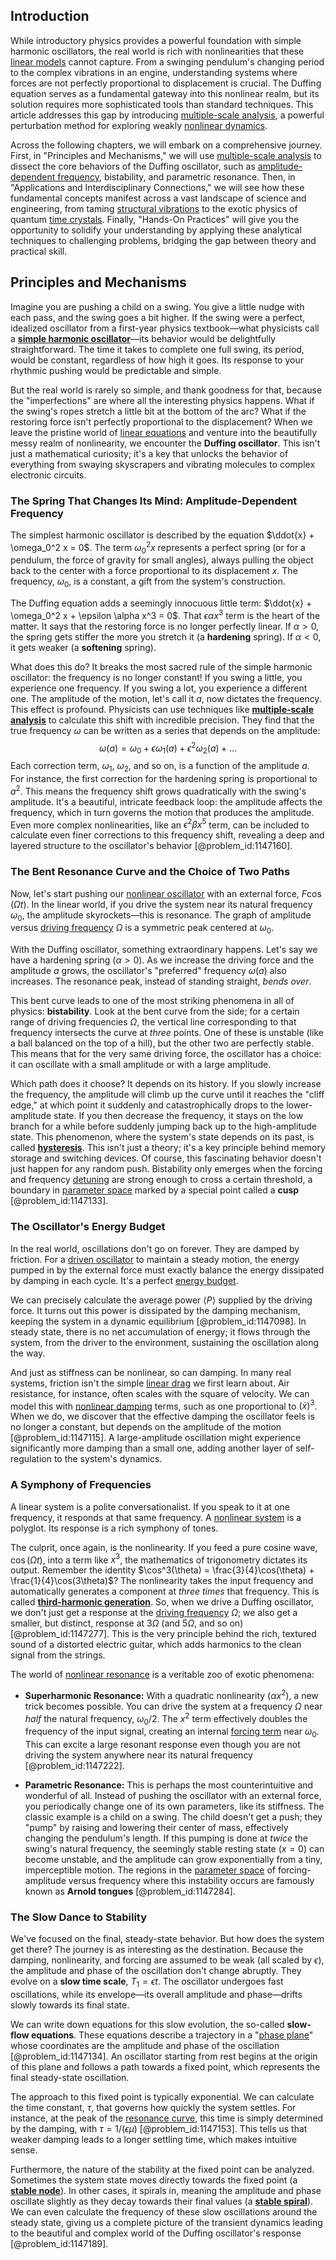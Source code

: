 ## Introduction
While introductory physics provides a powerful foundation with simple harmonic oscillators, the real world is rich with nonlinearities that these [linear models](@article_id:177808) cannot capture. From a swinging pendulum's changing period to the complex vibrations in an engine, understanding systems where forces are not perfectly proportional to displacement is crucial. The Duffing equation serves as a fundamental gateway into this nonlinear realm, but its solution requires more sophisticated tools than standard techniques. This article addresses this gap by introducing [multiple-scale analysis](@article_id:270488), a powerful perturbation method for exploring weakly [nonlinear dynamics](@article_id:140350).

Across the following chapters, we will embark on a comprehensive journey. First, in "Principles and Mechanisms," we will use [multiple-scale analysis](@article_id:270488) to dissect the core behaviors of the Duffing oscillator, such as [amplitude-dependent frequency](@article_id:268198), bistability, and parametric resonance. Then, in "Applications and Interdisciplinary Connections," we will see how these fundamental concepts manifest across a vast landscape of science and engineering, from taming [structural vibrations](@article_id:173921) to the exotic physics of quantum [time crystals](@article_id:140670). Finally, "Hands-On Practices" will give you the opportunity to solidify your understanding by applying these analytical techniques to challenging problems, bridging the gap between theory and practical skill.

## Principles and Mechanisms

Imagine you are pushing a child on a swing. You give a little nudge with each pass, and the swing goes a bit higher. If the swing were a perfect, idealized oscillator from a first-year physics textbook—what physicists call a **[simple harmonic oscillator](@article_id:145270)**—its behavior would be delightfully straightforward. The time it takes to complete one full swing, its period, would be constant, regardless of how high it goes. Its response to your rhythmic pushing would be predictable and simple.

But the real world is rarely so simple, and thank goodness for that, because the "imperfections" are where all the interesting physics happens. What if the swing's ropes stretch a little bit at the bottom of the arc? What if the restoring force isn't perfectly proportional to the displacement? When we leave the pristine world of [linear equations](@article_id:150993) and venture into the beautifully messy realm of nonlinearity, we encounter the **Duffing oscillator**. This isn't just a mathematical curiosity; it's a key that unlocks the behavior of everything from swaying skyscrapers and vibrating molecules to complex electronic circuits.

### The Spring That Changes Its Mind: Amplitude-Dependent Frequency

The simplest harmonic oscillator is described by the equation $\ddot{x} + \omega_0^2 x = 0$. The term $\omega_0^2 x$ represents a perfect spring (or for a pendulum, the force of gravity for small angles), always pulling the object back to the center with a force proportional to its displacement $x$. The frequency, $\omega_0$, is a constant, a gift from the system's construction.

The Duffing equation adds a seemingly innocuous little term: $\ddot{x} + \omega_0^2 x + \epsilon \alpha x^3 = 0$. That $\epsilon \alpha x^3$ term is the heart of the matter. It says that the restoring force is no longer perfectly linear. If $\alpha > 0$, the spring gets stiffer the more you stretch it (a **hardening** spring). If $\alpha < 0$, it gets weaker (a **softening** spring).

What does this do? It breaks the most sacred rule of the simple harmonic oscillator: the frequency is no longer constant! If you swing a little, you experience one frequency. If you swing a lot, you experience a different one. The amplitude of the motion, let's call it $a$, now dictates the frequency. This effect is profound. Physicists can use techniques like **[multiple-scale analysis](@article_id:270488)** to calculate this shift with incredible precision. They find that the true frequency $\omega$ can be written as a series that depends on the amplitude:
$$
\omega(a) = \omega_0 + \epsilon \omega_1(a) + \epsilon^2 \omega_2(a) + \dots
$$
Each correction term, $\omega_1$, $\omega_2$, and so on, is a function of the amplitude $a$. For instance, the first correction for the hardening spring is proportional to $a^2$. This means the frequency shift grows quadratically with the swing's amplitude. It's a beautiful, intricate feedback loop: the amplitude affects the frequency, which in turn governs the motion that produces the amplitude. Even more complex nonlinearities, like an $\epsilon^2 \beta x^5$ term, can be included to calculate even finer corrections to this frequency shift, revealing a deep and layered structure to the oscillator's behavior [@problem_id:1147160].

### The Bent Resonance Curve and the Choice of Two Paths

Now, let's start pushing our [nonlinear oscillator](@article_id:268498) with an external force, $F \cos(\Omega t)$. In the linear world, if you drive the system near its natural frequency $\omega_0$, the amplitude skyrockets—this is resonance. The graph of amplitude versus [driving frequency](@article_id:181105) $\Omega$ is a symmetric peak centered at $\omega_0$.

With the Duffing oscillator, something extraordinary happens. Let's say we have a hardening spring ($\alpha > 0$). As we increase the driving force and the amplitude $a$ grows, the oscillator's "preferred" frequency $\omega(a)$ also increases. The resonance peak, instead of standing straight, *bends over*.

This bent curve leads to one of the most striking phenomena in all of physics: **bistability**. Look at the bent curve from the side; for a certain range of driving frequencies $\Omega$, the vertical line corresponding to that frequency intersects the curve at *three* points. One of these is unstable (like a ball balanced on the top of a hill), but the other two are perfectly stable. This means that for the very same driving force, the oscillator has a choice: it can oscillate with a small amplitude or with a large amplitude.

Which path does it choose? It depends on its history. If you slowly increase the frequency, the amplitude will climb up the curve until it reaches the "cliff edge," at which point it suddenly and catastrophically drops to the lower-amplitude state. If you then decrease the frequency, it stays on the low branch for a while before suddenly jumping back up to the high-amplitude state. This phenomenon, where the system's state depends on its past, is called **[hysteresis](@article_id:268044)**. This isn't just a theory; it's a key principle behind memory storage and switching devices. Of course, this fascinating behavior doesn't just happen for any random push. Bistability only emerges when the forcing and frequency [detuning](@article_id:147590) are strong enough to cross a certain threshold, a boundary in [parameter space](@article_id:178087) marked by a special point called a **cusp** [@problem_id:1147133].

### The Oscillator's Energy Budget

In the real world, oscillations don't go on forever. They are damped by friction. For a [driven oscillator](@article_id:192484) to maintain a steady motion, the energy pumped in by the external force must exactly balance the energy dissipated by damping in each cycle. It's a perfect [energy budget](@article_id:200533).

We can precisely calculate the average power $\langle P \rangle$ supplied by the driving force. It turns out this power is dissipated by the damping mechanism, keeping the system in a dynamic equilibrium [@problem_id:1147098]. In steady state, there is no net accumulation of energy; it flows through the system, from the driver to the environment, sustaining the oscillation along the way.

And just as stiffness can be nonlinear, so can damping. In many real systems, friction isn't the simple [linear drag](@article_id:264915) we first learn about. Air resistance, for instance, often scales with the square of velocity. We can model this with [nonlinear damping](@article_id:175123) terms, such as one proportional to $(\dot{x})^3$. When we do, we discover that the effective damping the oscillator feels is no longer a constant, but depends on the amplitude of the motion [@problem_id:1147115]. A large-amplitude oscillation might experience significantly more damping than a small one, adding another layer of self-regulation to the system's dynamics.

### A Symphony of Frequencies

A linear system is a polite conversationalist. If you speak to it at one frequency, it responds at that same frequency. A [nonlinear system](@article_id:162210) is a polyglot. Its response is a rich symphony of tones.

The culprit, once again, is the nonlinearity. If you feed a pure cosine wave, $\cos(\Omega t)$, into a term like $x^3$, the mathematics of trigonometry dictates its output. Remember the identity $\cos^3(\theta) = \frac{3}{4}\cos(\theta) + \frac{1}{4}\cos(3\theta)$? The nonlinearity takes the input frequency and automatically generates a component at *three times* that frequency. This is called **[third-harmonic generation](@article_id:166157)**. So, when we drive a Duffing oscillator, we don't just get a response at the [driving frequency](@article_id:181105) $\Omega$; we also get a smaller, but distinct, response at $3\Omega$ (and $5\Omega$, and so on) [@problem_id:1147277]. This is the very principle behind the rich, textured sound of a distorted electric guitar, which adds harmonics to the clean signal from the strings.

The world of [nonlinear resonance](@article_id:162590) is a veritable zoo of exotic phenomena:

-   **Superharmonic Resonance:** With a quadratic nonlinearity ($\alpha x^2$), a new trick becomes possible. You can drive the system at a frequency $\Omega$ near *half* the natural frequency, $\omega_0/2$. The $x^2$ term effectively doubles the frequency of the input signal, creating an internal [forcing term](@article_id:165492) near $\omega_0$. This can excite a large resonant response even though you are not driving the system anywhere near its natural frequency [@problem_id:1147222].

-   **Parametric Resonance:** This is perhaps the most counterintuitive and wonderful of all. Instead of pushing the oscillator with an external force, you periodically change one of its own parameters, like its stiffness. The classic example is a child on a swing. The child doesn't get a push; they "pump" by raising and lowering their center of mass, effectively changing the pendulum's length. If this pumping is done at *twice* the swing's natural frequency, the seemingly stable resting state ($x=0$) can become unstable, and the amplitude can grow exponentially from a tiny, imperceptible motion. The regions in the [parameter space](@article_id:178087) of forcing-amplitude versus frequency where this instability occurs are famously known as **Arnold tongues** [@problem_id:1147284].

### The Slow Dance to Stability

We've focused on the final, steady-state behavior. But how does the system get there? The journey is as interesting as the destination. Because the damping, nonlinearity, and forcing are assumed to be weak (all scaled by $\epsilon$), the amplitude and phase of the oscillation don't change abruptly. They evolve on a **slow time scale**, $T_1 = \epsilon t$. The oscillator undergoes fast oscillations, while its envelope—its overall amplitude and phase—drifts slowly towards its final state.

We can write down equations for this slow evolution, the so-called **slow-flow equations**. These equations describe a trajectory in a "[phase plane](@article_id:167893)" whose coordinates are the amplitude and phase of the oscillation [@problem_id:1147134]. An oscillator starting from rest begins at the origin of this plane and follows a path towards a fixed point, which represents the final steady-state oscillation.

The approach to this fixed point is typically exponential. We can calculate the time constant, $\tau$, that governs how quickly the system settles. For instance, at the peak of the [resonance curve](@article_id:163425), this time is simply determined by the damping, with $\tau = 1/(\epsilon\mu)$ [@problem_id:1147153]. This tells us that weaker damping leads to a longer settling time, which makes intuitive sense.

Furthermore, the nature of the stability at the fixed point can be analyzed. Sometimes the system state moves directly towards the fixed point (a **[stable node](@article_id:260998)**). In other cases, it spirals in, meaning the amplitude and phase oscillate slightly as they decay towards their final values (a **[stable spiral](@article_id:269084)**). We can even calculate the frequency of these slow oscillations around the steady state, giving us a complete picture of the transient dynamics leading to the beautiful and complex world of the Duffing oscillator's response [@problem_id:1147189].